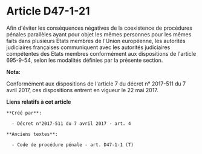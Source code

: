 # Article D47-1-21

Afin d'éviter les conséquences négatives de la coexistence de procédures pénales parallèles ayant pour objet les mêmes
personnes pour les mêmes faits dans plusieurs Etats membres de l'Union européenne, les autorités judiciaires françaises
communiquent avec les autorités judiciaires compétentes des Etats membres conformément aux dispositions de l'article
695-9-54, selon les modalités définies par la présente section.

**Nota:**

Conformément aux dispositions de l'article 7 du décret n° 2017-511 du 7 avril 2017, ces dispositions entrent en vigueur le 22
mai 2017.

**Liens relatifs à cet article**

	**Créé par**:

	  - Décret n°2017-511 du 7 avril 2017 - art. 4

	**Anciens textes**:

	  - Code de procédure pénale - art. D47-1-1 (T)
